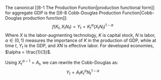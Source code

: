 The canonical [[6-1 The Production Function|production functional form]] for aggregate GDP is the [[6-8 Cobb-Douglas Production Function|Cobb-Douglas production function]]:
$$
f(K_t,X_tN_t) = Y_t = K_t^\alpha(X_tN_t)^{1-\alpha}
$$
	Where $X$ is the labor-augmenting technology, $K$ is capital stock, $N$ is labor, $\alpha \in (0,1)$ measures the importance of $K$ in the production of GDP, while at time $t$, $Y_t$ is the GDP, and $XN$ is effective labor. For developed economies, $\alpha = \frac{1}{3}$.

Using $X_t^{\alpha-1} = A_t$, we can rewrite the Cobb-Douglas as:
$$Y_t = A_tK_t^\alpha N_t^{1-\alpha}$$

